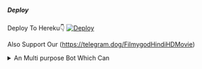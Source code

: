 ##### Deploy

Deploy To Hereku👇
[![Deploy](https://www.herokucdn.com/deploy/button.svg)](https://heroku.com/deploy?template=https://github.com/tgfilmygod02/RenameBot)
</pre>
</p>
</details>

Also Support Our
(https://telegram.dog/FilmygodHindiHDMovie) 
</pre>
</p>
</details>

<details><summary>An Multi purpose Bot Which Can</summary>
<p>
<br>
✅Rename Telegram Files 
✅Convert Files into Video
</pre>
</p>
</details>
